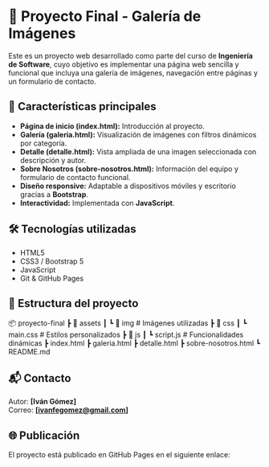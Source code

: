 # 📸 Proyecto Final - Galería de Imágenes

Este es un proyecto web desarrollado como parte del curso de **Ingeniería de Software**, cuyo objetivo es implementar una página web sencilla y funcional que incluya una galería de imágenes, navegación entre páginas y un formulario de contacto.

## 🚀 Características principales
- **Página de inicio (index.html):** Introducción al proyecto.
- **Galería (galeria.html):** Visualización de imágenes con filtros dinámicos por categoría.
- **Detalle (detalle.html):** Vista ampliada de una imagen seleccionada con descripción y autor.
- **Sobre Nosotros (sobre-nosotros.html):** Información del equipo y formulario de contacto funcional.
- **Diseño responsive:** Adaptable a dispositivos móviles y escritorio gracias a **Bootstrap**.
- **Interactividad:** Implementada con **JavaScript**.

## 🛠️ Tecnologías utilizadas
- HTML5
- CSS3 / Bootstrap 5
- JavaScript
- Git & GitHub Pages

## 📂 Estructura del proyecto
📦 proyecto-final
┣ 📂 assets
┃ ┗ 📂 img # Imágenes utilizadas
┣ 📂 css
┃ ┗ main.css # Estilos personalizados
┣ 📂 js
┃ ┗ script.js # Funcionalidades dinámicas
┣ index.html
┣ galeria.html
┣ detalle.html
┣ sobre-nosotros.html
┗ README.md
## 📬 Contacto
Autor: **[Iván Gómez]**  
Correo: **[ivanfegomez@gmail.com]**

## 🌐 Publicación
El proyecto está publicado en GitHub Pages en el siguiente enlace:  